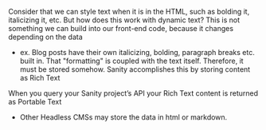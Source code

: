 
Consider that we can style text when it is in the HTML, such as bolding it, italicizing it, etc. But how does this work with dynamic text? This is not something we can build into our front-end code, because it changes depending on the data
- ex. Blog posts have their own italicizing, bolding, paragraph breaks etc. built in. That "formatting" is coupled with the text itself. Therefore, it must be stored somehow. Sanity accomplishes this by storing content as Rich Text

When you query your Sanity project’s API your Rich Text content is returned as Portable Text
- Other Headless CMSs may store the data in html or markdown.